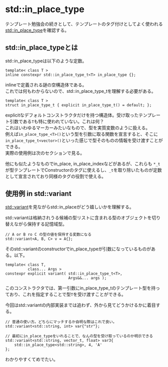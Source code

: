 # std::in_place_type
テンプレート勉強会の続きとして、テンプレートのタグ付けとしてよく使われる[std::in_place_type](https://en.cppreference.com/w/cpp/utility/in_place)を確認する。

## std::in_place_typeとは
std::in_place_typeは以下のような定数。
```cpp=
template< class T >
inline constexpr std::in_place_type_t<T> in_place_type {};
```
inlineで定義される謎の空構造体である。  
これでは何もわからないので、std::in_place_type_tを理解する必要がある。

```cpp=
template< class T >
struct in_place_type_t { explicit in_place_type_t() = default; };
```
explicitなデフォルトコンストラクタだけを持つ構造体。受け取ったテンプレート引数である`T`も特に使われていない。これは何？  
これはいわゆるマーカーみたいなもので、型を実質変数のように扱える。  
例えば`in_place_type_<T>()`という型を引数に取る関数を宣言すると、そこに`in_place_type_t<vector>()`といった感じで型そのものの情報を受け渡すことができる。  
実際の使用例は次のセクションで見る。


他にも似たようなものでin_place, in_place_indexなどがあるが、これらも `*_t`が型テンプレートでConstructorのタグに使えるし、`_t`を取り除いたものが定数として宣言されており同様のタグの役割で使える。

## 使用例 in std::variant
[std::variant](https://en.cppreference.com/w/cpp/utility/variant)を見ながらstd::in_placeがどう嬉しいかを理解する。  

std::variantは格納されうる候補の型リストに含まれる型のオブジェクトを切り替えながら保持する記憶域型。

```cpp=
// A or B ro C の型の値を保持する変数になる
std::variant<A, B, C> v = A{};
```

そのstd::variantのconstructorでin_place_typeが引数になっているものがある。以下。
```cpp=
template< class T,
          class... Args >
constexpr explicit variant( std::in_place_type_t<T>,
                            Args&&... args );
```
このコンストラクタでは、第一引数にin_place_type_tのテンプレート型を持っており、これを指定することで型`T`を受け渡すことができる。  

今回はstd::variantの内部実装までは追わず、外から見てどうかけるかに着目する。
```cpp=
// 普通の使い方。どちらにマッチするか自明な際はこれで良い。
std::variant<std::string, int> var{"str"};

// 最初にin_place_typeをいれることで、なんの型を受け取っているのか明示できる
std::variant<std::string, vector_t, float> var3{
    std::in_place_type<std::string>, 4, 'A'
};
```

わかりやすくてめでたい。